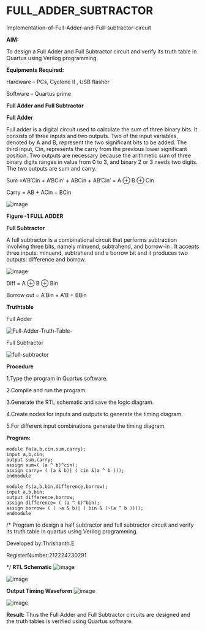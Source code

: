 # FULL_ADDER_SUBTRACTOR

Implementation-of-Full-Adder-and-Full-subtractor-circuit

**AIM:**

To design a Full Adder and Full Subtractor circuit and verify its truth table in Quartus using Verilog programming.

**Equipments Required:**

Hardware – PCs, Cyclone II , USB flasher

Software – Quartus prime

**Full Adder and Full Subtractor**

**Full Adder**

Full adder is a digital circuit used to calculate the sum of three binary bits. It consists of three inputs and two outputs. Two of the input variables, denoted by A and B, represent the two significant bits to be added. The third input, Cin, represents the carry from the previous lower significant position. Two outputs are necessary because the arithmetic sum of three binary digits ranges in value from 0 to 3, and binary 2 or 3 needs two digits. The two outputs are sum and carry.

Sum =A’B’Cin + A’BCin’ + ABCin + AB’Cin’ = A ⊕ B ⊕ Cin 

Carry = AB + ACin + BCin

![image](https://github.com/naavaneetha/FULL_ADDER_SUBTRACTOR/assets/154305477/0f30ba51-5ffb-4198-845f-18e054f675e7)

**Figure -1 FULL ADDER**

**Full Subtractor**

A full subtractor is a combinational circuit that performs subtraction involving three bits, namely minuend, subtrahend, and borrow-in . It accepts three inputs: minuend, subtrahend and a borrow bit and it produces two outputs: difference and borrow.

![image](https://github.com/naavaneetha/FULL_ADDER_SUBTRACTOR/assets/154305477/02b24f51-ab51-4304-9ad6-7b81ffc1ead5)

Diff = A ⊕ B ⊕ Bin 

Borrow out = A'Bin + A'B + BBin

**Truthtable**

Full Adder

![Full-Adder-Truth-Table-](https://github.com/user-attachments/assets/7e9223bf-a3c4-4e5f-964a-96243e398348)


Full Subtractor

![full-subtractor](https://github.com/user-attachments/assets/060a9863-3c4d-4b7f-9139-1360a46b1ded)

**Procedure**

1.Type the program in Quartus software.

2.Compile and run the program.

3.Generate the RTL schematic and save the logic diagram.

4.Create nodes for inputs and outputs to generate the timing diagram.

5.For different input combinations generate the timing diagram.


**Program:**
``` 
module fa(a,b,cin,sum,carry); 
input a,b,cin; 
output sum,carry; 
assign sum=( (a ^ b)^cin); 
assign carry= ( (a & b)| ( cin &(a ^ b ))); 
endmodule
 
module fs(a,b,bin,difference,borrow); 
input a,b,bin; 
output difference,borrow; 
assign difference= ( (a ^ b)^bin); 
assign borrow= ( ( ~a & b)| ( bin & (~(a ^ b )))); 
endmodule
```

/* Program to design a half subtractor and full subtractor circuit and verify its truth table in quartus using Verilog programming. 

Developed by:Thrishanth.E

RegisterNumber:212224230291

*/
**RTL Schematic**
![image](https://github.com/user-attachments/assets/ca9c3b03-dc3a-418c-8fe4-b82b53c0540b)

![image](https://github.com/user-attachments/assets/6f400424-089b-47cd-a7ac-24cc9c58acc7)

**Output Timing Waveform**
![image](https://github.com/user-attachments/assets/649ff7ee-5d11-4d3b-abdb-b6ac9253266c)

![image](https://github.com/user-attachments/assets/f1f2fe2e-6125-4703-9d5b-b4b9a5faa0c7)

**Result:**
Thus the Full Adder and Full Subtractor circuits are designed and the truth tables is verified using Quartus software.



